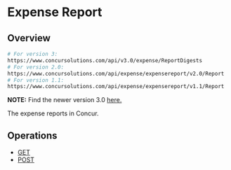 # Expense Report

## Overview

```bash
# For version 3:
https://www.concursolutions.com/api/v3.0/expense/ReportDigests
# For version 2.0:
https://www.concursolutions.com/api/expense/expensereport/v2.0/Report
# For version 1.1:
https://www.concursolutions.com/api/expense/expensereport/v1.1/Report
```

<aside class="notice">
  <strong>NOTE:</strong> Find the newer version 3.0 <a href="/api-reference/expense/expense-report/reports.html">here.</a>  
</aside>

The expense reports in Concur.

## Operations   
* [GET][1]
* [POST][2]




[1]: /api-reference-deprecated/version-two/expense-reports/expense-report-get.html
[2]: /api-reference/expense/expense-report/post-report-exceptions.html
